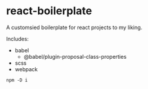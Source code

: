 # react-boilerplate

A customsied boilerplate for react projects to my liking.

Includes:
* babel
  * @babel/plugin-proposal-class-properties
* scss
* webpack

`npm -D i`

